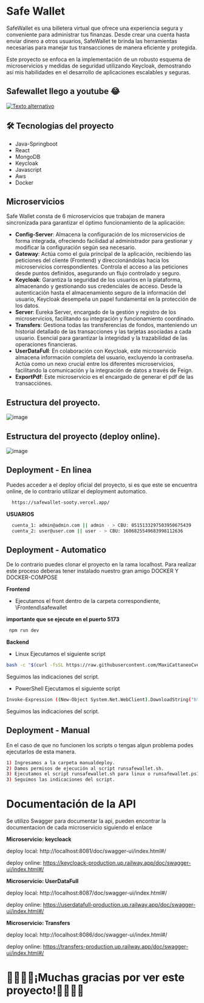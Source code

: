# Safe Wallet

SafeWallet es una billetera virtual que ofrece una experiencia segura y conveniente para administrar tus finanzas. Desde crear una cuenta hasta enviar dinero a otros usuarios, SafeWallet te brinda las herramientas necesarias para manejar tus transacciones de manera eficiente y protegida.

Este proyecto se enfoca en la implementación de un robusto esquema de microservicios y medidas de seguridad utilizando Keycloak, demostrando así mis habilidades en el desarrollo de aplicaciones escalables y seguras.
## Safewallet llego a youtube 😂
[![Texto alternativo](https://img.youtube.com/vi/LOh_LhYaQrc/0.jpg)](https://www.youtube.com/watch?v=LOh_LhYaQrc)



## 🛠 Tecnologias del proyecto
- Java-Springboot 
- React
- MongoDB
- Keycloak
- Javascript
- Aws 
- Docker

## Microservicios

Safe Wallet consta de 6 microservicios que trabajan de manera sincronizada para garantizar el óptimo funcionamiento de la aplicación:

- **Config-Server**: Almacena la configuración de los microservicios de forma integrada, ofreciendo facilidad al administrador para gestionar y modificar la configuración según sea necesario.
- **Gateway**: Actúa como el guía principal de la aplicación, recibiendo las peticiones del cliente (Frontend) y direccionándolas hacia los microservicios correspondientes. Controla el acceso a las peticiones desde puntos definidos, asegurando un flujo controlado y seguro.
- **Keycloak**: Garantiza la seguridad de los usuarios en la plataforma, almacenando y gestionando sus credenciales de acceso. Desde la autenticación hasta el almacenamiento seguro de la información del usuario, Keycloak desempeña un papel fundamental en la protección de los datos.
- **Server**: Eureka Server, encargado de la gestión y registro de los microservicios, facilitando su integración y funcionamiento coordinado.
- **Transfers**: Gestiona todas las transferencias de fondos, manteniendo un historial detallado de las transacciones y las tarjetas asociadas a cada usuario. Esencial para garantizar la integridad y la trazabilidad de las operaciones financieras.
- **UserDataFull**: En colaboración con Keycloak, este microservicio almacena información completa del usuario, excluyendo la contraseña. Actúa como un nexo crucial entre los diferentes microservicios, facilitando la comunicación y la integración de datos a través de Feign.
- **ExportPdf**: Este microservicio es el encargado de generar el pdf de las transacciónes.

## Estructura del proyecto.
![image](https://github.com/MaxiCattaneoCvetic/SafeWallet/assets/101187172/ed2bcc21-3e7f-45f3-a722-93b8aa116f37)

## Estructura del proyecto (deploy online).
![image](https://github.com/MaxiCattaneoCvetic/SafeWallet/assets/101187172/98a01024-3162-4615-9647-60c674413c1a)



## Deployment - En linea

Puedes acceder a el  deploy oficial del proyecto, si es que este se encuentra online, de lo contrario utilizar el deployment automatico.

```bash
  https://safewallet-sooty.vercel.app/
```
**USUARIOS**
```bash
  cuenta_1: admin@admin.com || admin - > CBU: 0515133297503950675439
  cuenta_2: user@user.com || user - > CBU: 1606825549683998112636
```


## Deployment - Automatico
De lo contrario puedes clonar el proyecto en la rama localhost.
Para realizar este proceso deberas tener instalado nuestro gran  amigo DOCKER Y DOCKER-COMPOSE

**Frontend** 

- Ejecutamos el front dentro de la carpeta correspondiente,  \Frontend\safewallet

**importante que se ejecute en el puerto 5173**

```bash
 npm run dev
```

**Backend**

- Linux
Ejecutamos el siguiente script
```bash
bash -c "$(curl -fsSL https://raw.githubusercontent.com/MaxiCattaneoCvetic/runsafewallet/main/runsafewallet.sh)"
```
Seguimos las indicaciones del script.
- PowerShell
Ejecutamos el siguiente script
```bash
Invoke-Expression ((New-Object System.Net.WebClient).DownloadString("https://raw.githubusercontent.com/MaxiCattaneoCvetic/runsafewallet/main/runsafewallet.ps1"))
```
Seguimos las indicaciones del script.
## Deployment - Manual
En el caso de que no funcionen los scripts o tengas algun problema podes ejecutarlos de esta manera.
```bash
1) Ingresamos a la carpeta manualdeploy.
2) Damos permisos de ejecución al script runsafewallet.sh.
3) Ejecutamos el script runsafewallet.sh para linux o runsafewallet.ps1 para powershell
3) Seguimos las indicaciones del script.
```

# Documentación de la API

Se utilizo Swagger para documentar la api, pueden encontrar la documentacion de cada microservicio siguiendo el enlace


**Microservicio: keycloack** 

deploy local: http://localhost:8081/doc/swagger-ui/index.html#/

deploy online: https://keycloack-production.up.railway.app/doc/swagger-ui/index.html#/


**Microservicio: UserDataFull**

deploy local: http://localhost:8087/doc/swagger-ui/index.html#/ 

deploy online: https://userdatafull-production.up.railway.app/doc/swagger-ui/index.html#/


**Microservicio: Transfers**

deploy local: http://localhost:8086/doc/swagger-ui/index.html#/

deploy online: https://transfers-production.up.railway.app/doc/swagger-ui/index.html#/



# 🚀🚀🚀🚀¡Muchas gracias por ver este proyecto!🚀🚀🚀🚀 
